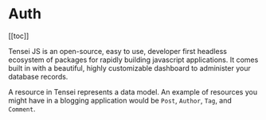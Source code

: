 # Auth

[[toc]]

Tensei JS is an open-source, easy to use, developer first headless ecosystem of packages for rapidly building javascript applications. It comes built in with a beautiful, highly customizable dashboard to administer your database records.

A resource in Tensei represents a data model. An example of resources you might have in a blogging application would be `Post`, `Author`, `Tag`, and `Comment`.

